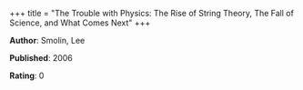 +++
title = "The Trouble with Physics: The Rise of String Theory, The Fall of Science, and What Comes Next"
+++



**Author**: Smolin, Lee

**Published**: 2006

**Rating**: 0
